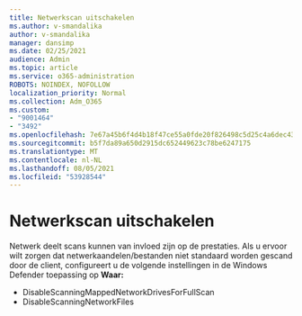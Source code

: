 ```yaml
---
title: Netwerkscan uitschakelen
ms.author: v-smandalika
author: v-smandalika
manager: dansimp
ms.date: 02/25/2021
audience: Admin
ms.topic: article
ms.service: o365-administration
ROBOTS: NOINDEX, NOFOLLOW
localization_priority: Normal
ms.collection: Adm_O365
ms.custom:
- "9001464"
- "3492"
ms.openlocfilehash: 7e67a45b6f4d4b18f47ce55a0fde20f826498c5d25c4a6dec4311d8fe4c3735f
ms.sourcegitcommit: b5f7da89a650d2915dc652449623c78be6247175
ms.translationtype: MT
ms.contentlocale: nl-NL
ms.lasthandoff: 08/05/2021
ms.locfileid: "53928544"
---
```

# <a name="disable-network-scan"></a>Netwerkscan uitschakelen

Netwerk deelt scans kunnen van invloed zijn op de prestaties.  Als u ervoor wilt zorgen dat netwerkaandelen/bestanden niet standaard worden gescand door de client, configureert u de volgende instellingen in de Windows Defender toepassing op **Waar:**

- DisableScanningMappedNetworkDrivesForFullScan
- DisableScanningNetworkFiles